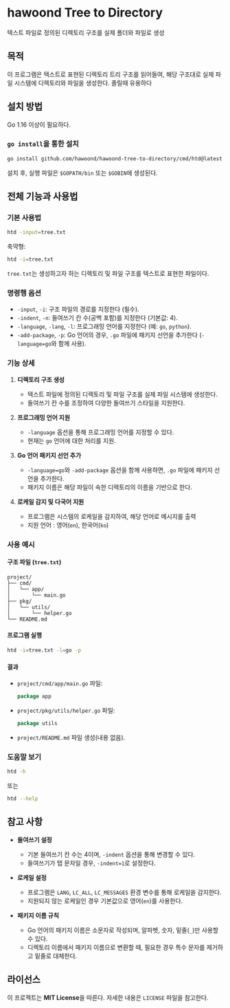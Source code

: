 # hawoond Tree to Directory

텍스트 파일로 정의된 디렉토리 구조를 실제 폴더와 파일로 생성

## 목적

이 프로그램은 텍스트로 표현된 디렉토리 트리 구조를 읽어들여, 해당 구조대로 실제 파일 시스템에 디렉토리와 파일을 생성한다. 졸릴때 유용하다

## 설치 방법

Go 1.16 이상이 필요하다.

### `go install`을 통한 설치

```bash
go install github.com/hawoond/hawoond-tree-to-directory/cmd/htd@latest
```

설치 후, 실행 파일은 `$GOPATH/bin` 또는 `$GOBIN`에 생성된다.

## 전체 기능과 사용법

### 기본 사용법

```bash
htd -input=tree.txt
```

축약형:

```bash
htd -i=tree.txt
```

`tree.txt`는 생성하고자 하는 디렉토리 및 파일 구조를 텍스트로 표현한 파일이다.

### 명령행 옵션

- `-input`, `-i`: 구조 파일의 경로를 지정한다 (필수).
- `-indent`, `-n`: 들여쓰기 칸 수(공백 포함)를 지정한다 (기본값: 4).
- `-language`, `-lang`, `-l`: 프로그래밍 언어를 지정한다 (예: `go`, `python`).
- `-add-package`, `-p`: Go 언어의 경우, `.go` 파일에 패키지 선언을 추가한다 (`-language=go`와 함께 사용).

### 기능 상세

1. **디렉토리 구조 생성**

   - 텍스트 파일에 정의된 디렉토리 및 파일 구조를 실제 파일 시스템에 생성한다.
   - 들여쓰기 칸 수를 조정하여 다양한 들여쓰기 스타일을 지원한다.

2. **프로그래밍 언어 지원**

   - `-language` 옵션을 통해 프로그래밍 언어를 지정할 수 있다.
   - 현재는 `go` 언어에 대한 처리를 지원.

3. **Go 언어 패키지 선언 추가**

   - `-language=go`와 `-add-package` 옵션을 함께 사용하면, `.go` 파일에 패키지 선언을 추가한다.
   - 패키지 이름은 해당 파일이 속한 디렉토리의 이름을 기반으로 한다.

4. **로케일 감지 및 다국어 지원**

   - 프로그램은 시스템의 로케일을 감지하여, 해당 언어로 메시지를 출력
   - 지원 언어 : 영어(`en`), 한국어(`ko`)

### 사용 예시

#### 구조 파일 (`tree.txt`)

```
project/
├── cmd/
│   └── app/
│       └── main.go
├── pkg/
│   └── utils/
│       └── helper.go
└── README.md
```

#### 프로그램 실행

```bash
htd -i=tree.txt -l=go -p
```

#### 결과

- `project/cmd/app/main.go` 파일:

  ```go
  package app

  ```

- `project/pkg/utils/helper.go` 파일:

  ```go
  package utils

  ```

- `project/README.md` 파일 생성(내용 없음).

### 도움말 보기

```bash
htd -h
```

또는

```bash
htd --help
```

## 참고 사항

- **들여쓰기 설정**

  - 기본 들여쓰기 칸 수는 4이며, `-indent` 옵션을 통해 변경할 수 있다.
  - 들여쓰기가 탭 문자일 경우, `-indent=1`로 설정한다.

- **로케일 설정**

  - 프로그램은 `LANG`, `LC_ALL`, `LC_MESSAGES` 환경 변수를 통해 로케일을 감지한다.
  - 지원되지 않는 로케일인 경우 기본값으로 영어(`en`)를 사용한다.

- **패키지 이름 규칙**

  - Go 언어의 패키지 이름은 소문자로 작성되며, 알파벳, 숫자, 밑줄(`_`)만 사용할 수 있다.
  - 디렉토리 이름에서 패키지 이름으로 변환할 때, 필요한 경우 특수 문자를 제거하고 밑줄로 대체한다.

## 라이선스

이 프로젝트는 **MIT License**을 따른다. 자세한 내용은 `LICENSE` 파일을 참고한다.
